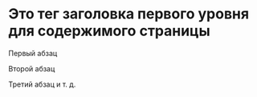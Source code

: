 <!DOCTYPE html PUBLIC"-//W3C//DTD HTML 4.01 Transitional//EN">
<html>
<head>
<meta http-equiv="Content-Type" content="text/html; charset=UTF-8">
<title>Aleksandra</title>
</head>
<body>
<h1>Это тег заголовка первого уровня для содержимого страницы</h1>
<p>Первый абзац</p>
<p>Второй абзац</p>
<p>Третий абзац и т. д.</p>
 
 
</body>
</html>
